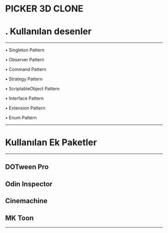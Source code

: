 PICKER 3D CLONE
===============

. Kullanılan desenler     
====================
---
&#8226; Singleton Pattern

&#8226; Observer Pattern

&#8226; Command Pattern

&#8226; Strategy Pattern

&#8226; ScriptableObject Pattern

&#8226; Interface Pattern

&#8226; Extension Pattern

&#8226; Enum Pattern

---

Kullanılan Ek Paketler      
=======================
---
DOTween Pro
----
Odin Inspector
----
Cinemachine
----
MK Toon
----
---
